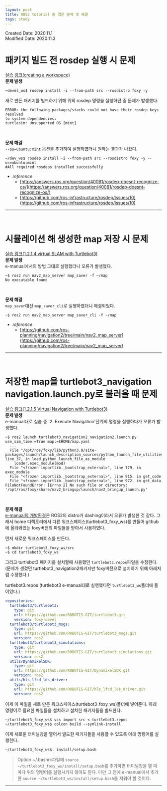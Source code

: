 ```yaml
---
layout: post
title: ROS2 tutorial 중 겪은 문제 및 해결
tags: study
---
```

Created Date: 2020.11.1  
Modified Date: 2020.11.3

# 패키지 빌드 전 rosdep 실행 시 문제

[실습 링크(creating a workspace)](https://index.ros.org/doc/ros2/Tutorials/Workspace/Creating-A-Workspace/)  
**문제 발생**
```shell
~devel_ws$ rosdep install -i --from-path src --rosdistro foxy -y
```
새로 만든 패키지를 빌드하기 위해 위의 rosdep 명령을 실행하던 중 문제가 발생했다.
```shell
ERROR: the following packages/stacks could not have their rosdep keys resolved
to system dependencies:
turtlesim: Unsupported OS [mint]
```
<br>

**문제 해결**  
`--os=ubuntu:mint` 옵션을 추가하여 실행하였더니 원하는 결과가 나왔다.
```shell
~/dev_ws$ rosdep install -i --from-path src --rosdistro foxy -y --os=ubuntu:mint
#All required rosdeps installed successfully
```

- *reference*
  - [https://answers.ros.org/question/40081/rosdep-doesnt-recognize-os/](https://answers.ros.org/question/40081/rosdep-doesnt-recognize-os/)
  - [https://github.com/ros-infrastructure/rosdep/issues/10](https://github.com/ros-infrastructure/rosdep/issues/10)
---
<br>

# 시뮬레이션 해 생성한 map 저장 시 문제  

[실습 링크(1.2.1.4 virtual SLAM with Turtlebot3)](https://emanual.robotis.com/docs/en/platform/turtlebot3/ros2_simulation/#ros-2-simulation)  
**문제 발생**  
e-manual에서의 방법 그대로 실행했더니 오류가 발생했다.
```shell
~$ ros2 run nav2_map_server map_saver -f ~/map
No executable found
```
<br>

**문제 해결**  
`map_saver`대신 `map_saver_cli`로 실행하였더니 해결되었다.
```shell
~$ ros2 run nav2_map_server map_saver_cli -f ~/map
```

- *reference*  
  - [https://github.com/ros-planning/navigation2/tree/main/nav2_map_server](https://github.com/ros-planning/navigation2/tree/main/nav2_map_server)
---
<br>

# 저장한 map을 turtlebot3_navigation navigation.launch.py로 불러올 때 문제  

[실습 링크(1.2.1.5 Virtual Navigation with Turtlebot3)](https://emanual.robotis.com/docs/en/platform/turtlebot3/ros2_simulation/#ros-2-simulation)  
**문제 발생**  
e-manual대로 실습 중 '2. Execute Navigation'단계의 명령을 실행하다가 오류가 발생했다.  
```
~$ ros2 launch turtlebot3_navigation2 navigation2.launch.py use_sim_time:=True map:=$HOME/map.yaml
  ...
  File "/opt/ros/foxy/lib/python3.8/site-packages/launch/launch_description_sources/python_launch_file_utilities.py", line 37, in load_python_launch_file_as_module
    loader.exec_module(mod)
  File "<frozen importlib._bootstrap_external>", line 779, in exec_module
  File "<frozen importlib._bootstrap_external>", line 915, in get_code
  File "<frozen importlib._bootstrap_external>", line 972, in get_data
FileNotFoundError: [Errno 2] No such file or directory: '/opt/ros/foxy/share/nav2_bringup/launch/nav2_bringup_launch.py'
```
<br>

**문제 해결**  
[e-manual의 개발환경](https://emanual.robotis.com/docs/en/platform/turtlebot3/ros2_setup/#pc-setup)은 ROS2의 distro가 dashing이라서 오류가 발생한 것 같다. 그래서 home 디렉토리에서 다른 워크스페이스(turtlebot3_foxy_ws)를 만들어 github에 올라와있는 foxy버전의 파일들을 받아서 사용하였다.  

먼저 새로운 워크스페이스를 만든다.
```shell
~$ mkdir turtlebot3_foxy_ws/src
~$ cd turtlebot3_foxy_ws
```
그리고 turtlebot3 패키지를 설치할때 사용했던 `turtlebot3.repos`파일을 수정한다.(문제가 생겼던 turtlebot3_navigation2패키지만 foxy버전으로 설치하기 위해 아래처럼 수정했다.)   

turtlebot3.repos (turtlebot3 e-manual대로 실행했다면 `turtlebot3_ws`폴더에 들어있다.)  
```YAML
repositories:
  turtlebot3/turtlebot3:
    type: git
    url: https://github.com/ROBOTIS-GIT/turtlebot3.git
    version: foxy-devel
  turtlebot3/turtlebot3_msgs:
    type: git
    url: https://github.com/ROBOTIS-GIT/turtlebot3_msgs.git
    version: ros2
  turtlebot3/turtlebot3_simulations:
    type: git
    url: https://github.com/ROBOTIS-GIT/turtlebot3_simulations.git
    version: ros2
  utils/DynamixelSDK:
    type: git
    url: https://github.com/ROBOTIS-GIT/DynamixelSDK.git
    version: ros2
  utils/hls_lfcd_lds_driver:
    type: git
    url: https://github.com/ROBOTIS-GIT/hls_lfcd_lds_driver.git
    version: ros2
```
이제 이 파일을 새로 만든 워크스페이스(turtlebot3_foxy_ws)폴더에 넣어준다. 아래 명령어로 필요한 파일들을 설치하고 설치한 패키지들을 빌드한다.
```shell
~/turtlebot3_foxy_ws$ vcs import src < turtlebot3.repos
~/turtlebot3_foxy_ws$ colcon build --symlink-install
```
이제 새로운 터미널창을 열어서 빌드한 패키지들을 사용할 수 있도록 아래 명령어를 실행한다.
```shell
~/turtlebot3_foxy_ws$. install/setup.bash
```

>Option
> ~/.bashrc파일에 `source ~/turtlebot3_foxy_ws/install/setup.bash`를 추가하면 터미널창을 열 때 마다 위의 명령어를 실행시키지 않아도 된다.
> 다만 그 전에 e-manual에서 추가한 `source ~/turtlebot3_ws/install/setup.bash`를 지워야 할 것이다.
---
